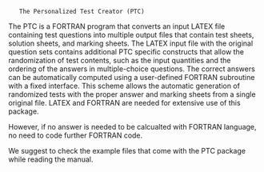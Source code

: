        The Personalized Test Creator (PTC)

The PTC is a FORTRAN program that converts an input LATEX file containing test
questions into multiple output files that contain test sheets, solution sheets, and marking
sheets. The LATEX input file with the original question sets contains additional PTC specific
constructs that allow the randomization of test contents, such as the input quantities
and the ordering of the answers in multiple-choice questions. The correct answers can be
automatically computed using a user-defined FORTRAN subroutine with a fixed interface.
This scheme allows the automatic generation of randomized tests with the proper answer
and marking sheets from a single original file.
LATEX and FORTRAN are needed for extensive use of this package. 


However, if no answer 
is needed to be calcualted with FORTRAN language, no need to code further FORTRAN code.

We suggest to check the example files that come with the PTC package while reading the manual.
